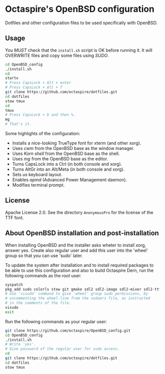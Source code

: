 # Octaspire's OpenBSD configuration

Dotfiles and other configuration files to be used
specifically with OpenBSD.

## Usage

You *MUST* check that the `install.sh` script
is OK before running it. It will OVERWRITE files
and copy some files using *SUDO*.
 
````sh
cd OpenBSD_config
./install.sh
cd
startx
# Press CapsLock + Alt + enter
# Press CapsLock + Alt + f
git clone https://github.com/octaspire/dotfiles.git
cd dotfiles
stow tmux
cd
tmux
# Press CapsLock + b and then %.
mg
# That's it.
````

Some highlights of the configuration:

* Installs a nice-looking TrueType font for xterm (and other xorg).
* Uses *cwm* from the OpenBSD base as the window manager.
* Uses *Korn shell* from the OpenBSD base as the shell. 
* Uses *mg* from the OpenBSD base as the editor.
* Turns CapsLock into a Ctrl (in both console and xorg).
* Turns AltGr into an Alt/Meta (in both console and xorg).
* Sets *us* keyboard layout.
* Enables *apmd* (Advanced Power Management daemon).
* Modifies terminal prompt.

## License

Apache License 2.0. See the directory `AnonymousPro` for the license of
the TTF font.

## About OpenBSD installation and post-installation

When installing OpenBSD and the installer asks wheter to install
xorg, answer yes. Create also regular user and add this user into
the 'wheel' group so that you can use 'sudo' later.

To update the system after installation and to install required
packages to be able to use this configuration and also to build
Octaspire Dern, run the following commands as the *root* user:

````sh
syspatch
pkg_add sudo colorls stow git gmake sdl2 sdl2-image sdl2-mixer sdl2-ttf
# Use 'visudo' command to give 'wheel' group sudo permissions, by
# uncommenting the wheel-line from the sudoers file, as instructed
# in the comments of the file.
visudo
exit
````

Run the following commands as your regular user:

````sh
git clone https://github.com/octaspire/OpenBSD_config.git
cd OpenBSD_config
./install.sh
# Write 'yes'.
# Give password of the regular user for sudo access.
cd
git clone https://github.com/octaspire/dotfiles.git
cd dotfiles
stow tmux
````
